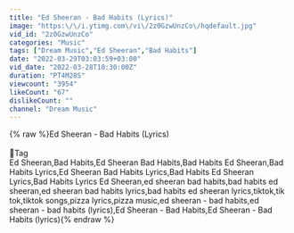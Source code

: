 ```yaml
---
title: "Ed Sheeran - Bad Habits (Lyrics)"
image: "https:\/\/i.ytimg.com\/vi\/2z0GzwUnzCo\/hqdefault.jpg"
vid_id: "2z0GzwUnzCo"
categories: "Music"
tags: ["Dream Music","Ed Sheeran","Bad Habits"]
date: "2022-03-29T03:03:59+03:00"
vid_date: "2022-03-28T10:30:00Z"
duration: "PT4M28S"
viewcount: "3954"
likeCount: "67"
dislikeCount: ""
channel: "Dream Music"
---
```

{% raw %}Ed Sheeran - Bad Habits (Lyrics)<br /><br />📝Tag<br />Ed Sheeran,Bad Habits,Ed Sheeran Bad Habits,Bad Habits Ed Sheeran,Bad Habits Lyrics,Ed Sheeran Bad Habits Lyrics,Bad Habits Ed Sheeran Lyrics,Bad Habits Lyrics Ed Sheeran,ed sheeran bad habits,bad habits ed sheeran,ed sheeran bad habits lyrics,bad habits ed sheeran lyrics,tiktok,tik tok,tiktok songs,pizza lyrics,pizza music,ed sheeran - bad habits,ed sheeran - bad habits (lyrics),Ed Sheeran - Bad Habits,Ed Sheeran - Bad Habits (lyrics){% endraw %}
